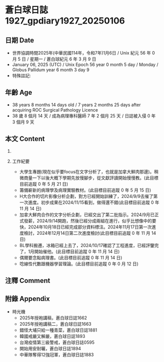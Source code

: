 [_metadata_:encoding]: - "utf-8"
[_metadata_:language]: - "zh-Hant-TW"
[_metadata_:fileformat]: - "markdown"
[_metadata_:MIME_type]: - "text/plain"
[_metadata_:markdown_version]: - "commonmark version 0.30"
[_metadata_:markdown_spec]: - "https://spec.commonmark.org/0.30/"

# 蒼白球日誌1927_gpdiary1927_20250106 #

## 日期 Date ##

* 世界協調時間2025年(中華民國114年，令和7年)1月6日 / Unix 紀元 56 年 0 月 5 日 / 星期一 / 蒼白球紀元 6 年 3 月 9 日
* January 06, 2025 (UTC) / Unix Epoch 56 year 0 month 5 day / Monday / Globus Pallidum year 6 month 3 day 9
* 特殊註記:

## 年齡 Age ##

* 38 years 8 months 14 days old / 7 years 2 months 25 days after acquiring ROC Surgical Pathology Licence
* 38 歲 8 個月 14 天 / 成為病理專科醫師 7 年 2 個月 25 天 / 日誌被入侵 0 年 3 個月 9 天

## 本文 Content ##

1. 

2. 工作紀要

    - 大學生專題(現在似乎要focus在文字分析了，也就是加拿大鮮肉那邊)。稍微商量一下以後大概下學期先放慢腳步，從文獻評讀開始慢慢教。(此目標目前追蹤 0 年 5 月 21 日)
    - 籌備嶄新的病理學及病理實驗教材。(此目標目前追蹤 0 年 5 月 15 日)
    - H大合作的切片影像分析企劃，對方已經開始訓練了，2024/9/9去催了第一次進度。初步成果在2024/11/15看到，做得還不錯(此目標目前追蹤 0 年 11 月 14 日)
    - 加拿大鮮肉合作的文字分析企劃，已經交出了第二批指示。2024/9月已正式發薪，2024/9/14開跑，然後已經分成兩組在進行，似乎比想像中的要快，2024年10月18日已經完成部分資料標注。2024年11月17日第一次進度檢討，2024年12月14日第二次進度檢討(此目標目前追蹤 0 年 11 月 14 日)
    - BL學科搬遷，冰箱已經上去了，2024/10/17確認了工程進度，已經評鑒完了，1月開始催他。(此目標目前追蹤 0 年 11 月 14 日)
    - 偶爾要念點病理書。(此目標目前追蹤 0 年 11 月 14 日)
    - 唸線性代數跟機器學習理論。(此目標目前追蹤 0 年 0 月 12 日)

## 注釋 Comment ##


## 附錄 Appendix ##

* 時光機
    - 2025年授袍講稿，蒼白球日誌1662
    - 2025年授袍講稿二，蒼白球日誌1663
    - 錯怪大埔只給一種青菜，蒼白球日誌1881
    - 韓國戒嚴又解嚴，蒼白球日誌1893
    - 台灣疫情第三級警戒，蒼白球日誌0595
    - 開始用安耐曬，蒼白球日誌1894
    - 中華隊奪得12強冠軍，蒼白球日誌1883
